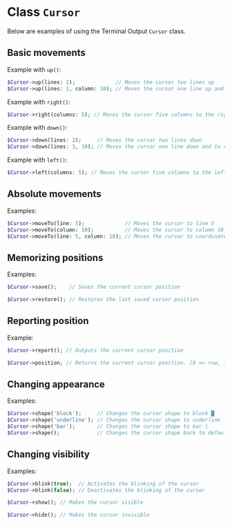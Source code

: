 # Class `Cursor`

Below are examples of using the Terminal Output `Cursor` class.

## Basic movements

Example with `up()`:

```php
$Cursor->up(lines: 2);             // Moves the cursor two lines up
$Cursor->up(lines: 1, column: 10); // Moves the cursor one line up and to column 10
```

Example with `right()`:

```php
$Cursor->right(columns: 5); // Moves the cursor five columns to the right
```

Example with `down()`:

```php
$Cursor->down(lines: 2);     // Moves the cursor two lines down
$Cursor->down(lines: 1, 10); // Moves the cursor one line down and to column 10
```

Example with `left()`:

```php
$Cursor->left(columns: 5); // Moves the cursor five columns to the left
```

## Absolute movements

Examples:

```php
$Cursor->moveTo(line: 5);             // Moves the cursor to line 5
$Cursor->moveTo(column: 10);          // Moves the cursor to column 10
$Cursor->moveTo(line: 5, column: 10); // Moves the cursor to coordinate (5, 10)
```

## Memorizing positions

Examples:

```php
$Cursor->save();    // Saves the current cursor position
```

```php
$Cursor->restore(); // Restores the last saved cursor position
```

## Reporting position

Example:

```php
$Cursor->report(); // Outputs the current cursor position

$Cursor->position; // Returns the current cursor position. [0 => row, 1 => column]
```

## Changing appearance

Examples:

```php
$Cursor->shape('block');     // Changes the cursor shape to block █
$Cursor->shape('underline'); // Changes the cursor shape to underline _
$Cursor->shape('bar');       // Changes the cursor shape to bar |
$Cursor->shape();            // Changes the cursor shape back to default
```

## Changing visibility

Examples:

```php
$Cursor->blink(true);  // Activates the blinking of the cursor
$Cursor->blink(false); // Deactivates the blinking of the cursor
```

```php
$Cursor->show(); // Makes the cursor visible
```

```php
$Cursor->hide(); // Makes the cursor invisible
```
